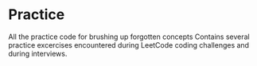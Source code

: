 # Practice
All the practice code for brushing up forgotten concepts
Contains several practice excercises encountered during LeetCode coding challenges and during interviews.
